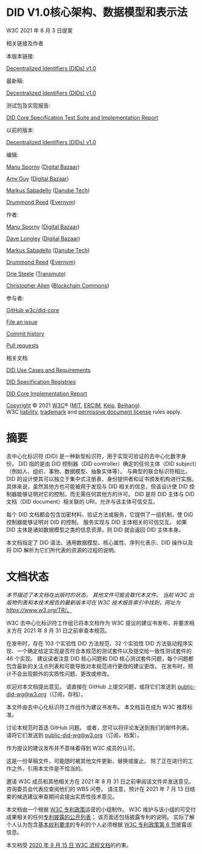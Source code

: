 # DID V1.0核心架构、数据模型和表示法

W3C 2021 年 8 月 3 日提案

相关链接及作者

本版本链接:

[Decentralized Identifiers (DIDs) v1.0](https://www.w3.org/TR/2021/PR-did-core-20210803/ "Decentralized Identifiers (DIDs) v1.0")

最新稿:

[Decentralized Identifiers (DIDs) v1.0](https://w3c.github.io/did-core/ "Decentralized Identifiers (DIDs) v1.0")

测试包及实现报告:

[DID Core Specification Test Suite and Implementation Report](https://w3c.github.io/did-test-suite/ "DID Core Specification Test Suite and Implementation Report")

以前的版本:

[Decentralized Identifiers (DIDs) v1.0](https://www.w3.org/TR/2021/CRD-did-core-20210730/ "Decentralized Identifiers (DIDs) v1.0")

编辑:

[Manu Sporny](http://manu.sporny.org/ "Manu Sporny") ([Digital Bazaar](https://digitalbazaar.com/ "Digital Bazaar"))

[Amy Guy](https://rhiaro.co.uk/ "Amy Guy") ([Digital Bazaar](https://digitalbazaar.com/ "Digital Bazaar"))

[Markus Sabadello](https://www.linkedin.com/in/markus-sabadello-353a0821 "Markus Sabadello") ([Danube Tech](https://danubetech.com/ "Danube Tech"))

[Drummond Reed](https://www.linkedin.com/in/drummondreed/ "Drummond Reed") ([Evernym](https://www.evernym.com/ "Evernym"))


作者:

[Manu Sporny](http://manu.sporny.org/ "Manu Sporny") ([Digital Bazaar](https://digitalbazaar.com/ "Digital Bazaar"))

[Dave Longley](https://github.com/dlongley "Dave Longley") ([Digital Bazaar](https://digitalbazaar.com/ "Digital Bazaar"))

[Markus Sabadello](https://www.linkedin.com/in/markus-sabadello-353a0821 "Markus Sabadello") ([Danube Tech](https://danubetech.com/ "Danube Tech"))

[Drummond Reed](https://www.linkedin.com/in/drummondreed/ "Drummond Reed") ([Evernym](https://www.evernym.com/ "Evernym"))

[Orie Steele](https://www.linkedin.com/in/or13b/ "Orie Steele") ([Transmute](https://www.transmute.industries/ "Transmute"))

[Christopher Allen](https://www.linkedin.com/in/christophera "Christopher Allen") ([Blockchain Commons](https://www.blockchaincommons.com/ "Blockchain Commons"))

参与者:

[GitHub w3c/did-core](https://github.com/w3c/did-core/ "GitHub w3c/did-core")

[File an issue](https://github.com/w3c/did-core/issues/ "File an issue")

[Commit history](https://github.com/w3c/did-core/commits/main "Commit history")

[Pull requests](https://github.com/w3c/did-core/pulls/ "Pull requests")

相关文档

[DID Use Cases and Requirements](https://www.w3.org/TR/did-use-cases/ "DID Use Cases and Requirements")

[DID Specification Registries](https://www.w3.org/TR/did-spec-registries/ "DID Specification Registries")

[DID Core Implementation Report](https://w3c.github.io/did-test-suite/ "DID Core Implementation Report")

[Copyright](https://www.w3.org/Consortium/Legal/ipr-notice#Copyright "Copyright") © 2021 [W3C](https://www.w3.org/ "W3C")® ([MIT](https://www.csail.mit.edu/ "MIT"), [ERCIM](https://www.ercim.eu/ "ERCIM"), [Keio](https://www.keio.ac.jp/ "Keio"), [Beihang](https://ev.buaa.edu.cn/ "Beihang")). W3C [liability](https://www.w3.org/Consortium/Legal/ipr-notice#Legal_Disclaimer "liability"), [trademark](https://www.w3.org/Consortium/Legal/ipr-notice#W3C_Trademarks "trademark") and [permissive document license](https://www.w3.org/Consortium/Legal/2015/copyright-software-and-document "permissive document license") rules apply.




# 摘要

去中心化标识符 (DID) 是一种新型标识符，用于实现可验证的去中心化数字身份。 DID 指的是由 DID 控制器（DID controller）确定的任何主体（DID subject）（例如人、组织、事物、数据模型、抽象实体等）。 与典型的联合标识符相比，DID 的设计使其可以独立于集中式注册表、身份提供者和证书颁发机构进行实施。 具体来说，虽然其他方也可能被用于发现与 DID 相关的信息，但该设计使 DID 控制器能够证明对它的控制，而无需任何其他方的许可。 DID 是将 DID 主体与 DID 文档（DID document）相关联的 URI，允许与该主体可信交互。

每个 DID 文档都会包含加密材料、验证方法或服务，它提供了一组机制，使 DID 控制器能够证明对 DID 的控制。 服务实现与 DID 主体相关的可信交互。 如果 DID 主体是诸如数据模型之类的信息资源，则 DID 就会返回 DID 主体本身。

本文档指定了 DID 语法、通用数据模型、核心属性、序列化表示、DID 操作以及将 DID 解析为它们所代表的资源的过程的说明。

# 文档状态

*本节描述了本文档在出版时的状态。 其他文件可能会取代本文件。 当前 W3C 出版物列表和本技术报告的最新版本可在 W3C 技术报告索引中找到，网址为 https://www.w3.org/TR/。*

W3C 去中心化标识符工作组已将本文档作为 W3C 提议的建议书发布，并要求相关方在 2021 年 8 月 31 日之前审查本规范。

在发布时，存在 103 个实验性 DID 方法规范、32 个实验性 DID 方法驱动程序实现、一个确定给定实现是否符合本规范的测试套件以及提交给一致性测试套件的 46 个实现。 建议读者注意 DID 核心问题和 DID 核心测试套件问题，每个问题都包含最新的关注点列表和可能导致对本规范进行更改的建议更改。 在发布时，预计不会出现额外的实质性问题、更改或修改。

欢迎对本文档提出意见。 请直接在 GitHub 上提交问题，或将它们发送到 public-did-wg@w3.org（订阅，存档）。

本文件由去中心化标识符工作组作为建议书发布。 本文档旨在成为 W3C 推荐标准。

讨论本规范时首选 GitHub 问题。 或者，您可以将评论发送到我们的邮件列表。 请将它们发送到 public-did-wg@w3.org（订阅，档案）。

作为提议的建议发布并不意味着得到 W3C 成员的认可。

这是一份草稿文件，可能随时被其他文件更新、替换或废止。 除了正在进行的工作之外，引用本文件是不恰当的。

邀请 W3C 成员和其他相关方在 2021 年 8 月 31 日之前审阅该文件并发送意见。咨询委员会代表应查阅他们的 WBS 问卷。 请注意，预计在 2021 年 7 月 13 日结束的候选建议审查期间会提出实质性技术意见。

本文档由一个根据 [W3C 专利政策](https://www.w3.org/Consortium/Patent-Policy/)运营的小组制作。 W3C 维护与该小组的可交付成果相关的任何[专利披露的公开列表](https://www.w3.org/groups/wg/did/ipr)； 该页面还包括披露专利的说明。 实际了解个人认为包含[基本权利要求](https://www.w3.org/Consortium/Patent-Policy/#def-essential)的专利的个人必须根据 [W3C 专利政策第 6 节](https://www.w3.org/Consortium/Patent-Policy/#sec-Disclosure)披露该信息。

本文档受 [2020 年 9 月 15 日 W3C 流程文档](https://www.w3.org/2020/Process-20200915/)的约束。


